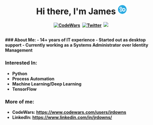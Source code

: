 <p>
  <h1 align="center"><b>Hi there, I'm James <img src="automationBlue.png" alt="" width="30"></h1>
</p>
<p align="center">
<a href="https://www.codewars.com/users/jrdowns"><img src="https://img.shields.io/badge/-CodeWars-%23B1361E?style=flat&logo=codewars&logoColor=white" alt="CodeWars" /></a>&nbsp;
<a href="https://twitter.com/YuriDevAT"><img src="https://img.shields.io/badge/Twitter-1DA1F2?style=for-the-badge&logo=twitter&logoColor=white" alt="Twitter" /></a>&nbsp;
<a href="https://hashnode.com/@YuriDevAT"><img src="https://img.shields.io/badge/Hashnode-2962FF?style=for-the-badge&logo=hashnode&logoColor=white alt="HashNode" /></a>&nbsp;
</p>
<br />
### About Me:
- 14+ years of IT experience
- Started out as desktop support
- Currently working as a Systems Administrator over Identity Management

### Interested In:
- Python
- Process Automation
- Machine Learning/Deep Learning
- TensorFlow

### More of me:
- CodeWars: https://www.codewars.com/users/jrdowns
- LinkedIn: https://www.linkedin.com/in/jrdowns/

<!---
jrdowns/jrdowns is a ✨ special ✨ repository because its `README.md` (this file) appears on your GitHub profile.
You can click the Preview link to take a look at your changes.
--->
